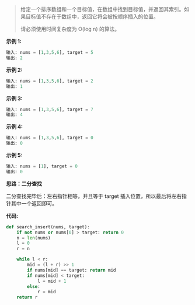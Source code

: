 > 给定一个排序数组和一个目标值，在数组中找到目标值，并返回其索引。如果目标值不存在于数组中，返回它将会被按顺序插入的位置。
>
> 请必须使用时间复杂度为 O(log n) 的算法。

**示例 1:**

```python
输入: nums = [1,3,5,6], target = 5
输出: 2
```

**示例 2:**

```python
输入: nums = [1,3,5,6], target = 2
输出: 1
```

**示例 3:**

```python
输入: nums = [1,3,5,6], target = 7
输出: 4
```

**示例 4:**

```python
输入: nums = [1,3,5,6], target = 0
输出: 0
```

**示例 5:**

```python
输入: nums = [1], target = 0
输出: 0
```

**思路：二分查找**

二分查找完毕后：左右指针相等，并且等于 target 插入位置，所以最后将左右指针其中一个返回即可。

**代码:**

```python
def search_insert(nums, target):
    if not nums or nums[0] > target: return 0
    n = len(nums)
    l = 0
    r = n

    while l < r:
        mid = (l + r) >> 1
        if nums[mid] == target: return mid
        if nums[mid] < target:
            l = mid + 1
        else:
            r = mid
    return r
```

